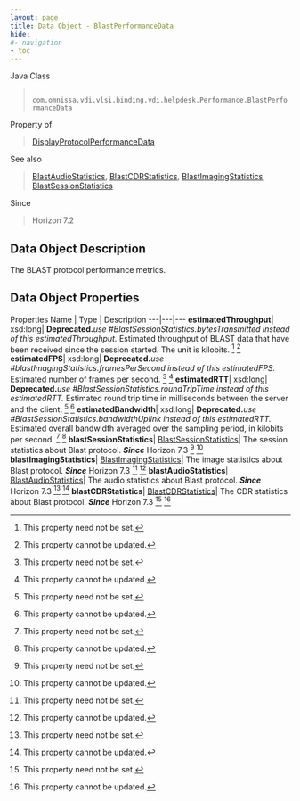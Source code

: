 ```yaml
---
layout: page
title: Data Object - BlastPerformanceData
hide:
#- navigation
- toc
---
```






Java Class
> ` com.omnissa.vdi.vlsi.binding.vdi.helpdesk.Performance.BlastPerformanceData`

Property of
> [DisplayProtocolPerformanceData](vdi.helpdesk.Performance.DisplayProtocolPerformanceData.md#field_detail)

See also
> [BlastAudioStatistics](vdi.helpdesk.Performance.BlastAudioStatistics.md), [BlastCDRStatistics](vdi.helpdesk.Performance.BlastCDRStatistics.md), [BlastImagingStatistics](vdi.helpdesk.Performance.BlastImagingStatistics.md), [BlastSessionStatistics](vdi.helpdesk.Performance.BlastSessionStatistics.md)

Since
> Horizon 7.2


## Data Object Description

The BLAST protocol performance metrics.

## Data Object Properties
Properties
Name |  Type |  Description
---|---|---
**estimatedThroughput**|  xsd:long| **Deprecated.**_use #BlastSessionStatistics.bytesTransmitted instead of this estimatedThroughput._ Estimated throughput of BLAST data that have been received since the session started. The unit is kilobits. [^1] [^2]
**estimatedFPS**|  xsd:long| **Deprecated.**_use #blastImagingStatistics.framesPerSecond instead of this estimatedFPS._ Estimated number of frames per second. [^1] [^2]
**estimatedRTT**|  xsd:long| **Deprecated.**_use #BlastSessionStatistics.roundTripTime instead of this estimatedRTT._ Estimated round trip time in milliseconds between the server and the client. [^1] [^2]
**estimatedBandwidth**|  xsd:long| **Deprecated.**_use #BlastSessionStatistics.bandwidthUplink instead of this estimatedRTT._ Estimated overall bandwidth averaged over the sampling period, in kilobits per second. [^1] [^2]
**blastSessionStatistics**| [BlastSessionStatistics](vdi.helpdesk.Performance.BlastSessionStatistics.md)|  The session statistics about Blast protocol.  **_Since_** Horizon 7.3 [^1] [^2]
**blastImagingStatistics**| [BlastImagingStatistics](vdi.helpdesk.Performance.BlastImagingStatistics.md)|  The image statistics about Blast protocol.  **_Since_** Horizon 7.3 [^1] [^2]
**blastAudioStatistics**| [BlastAudioStatistics](vdi.helpdesk.Performance.BlastAudioStatistics.md)|  The audio statistics about Blast protocol.  **_Since_** Horizon 7.3 [^1] [^2]
**blastCDRStatistics**| [BlastCDRStatistics](vdi.helpdesk.Performance.BlastCDRStatistics.md)|  The CDR statistics about Blast protocol.  **_Since_** Horizon 7.3 [^1] [^2]


 


[^1]: This property need not be set.
[^2]: This property cannot be updated.